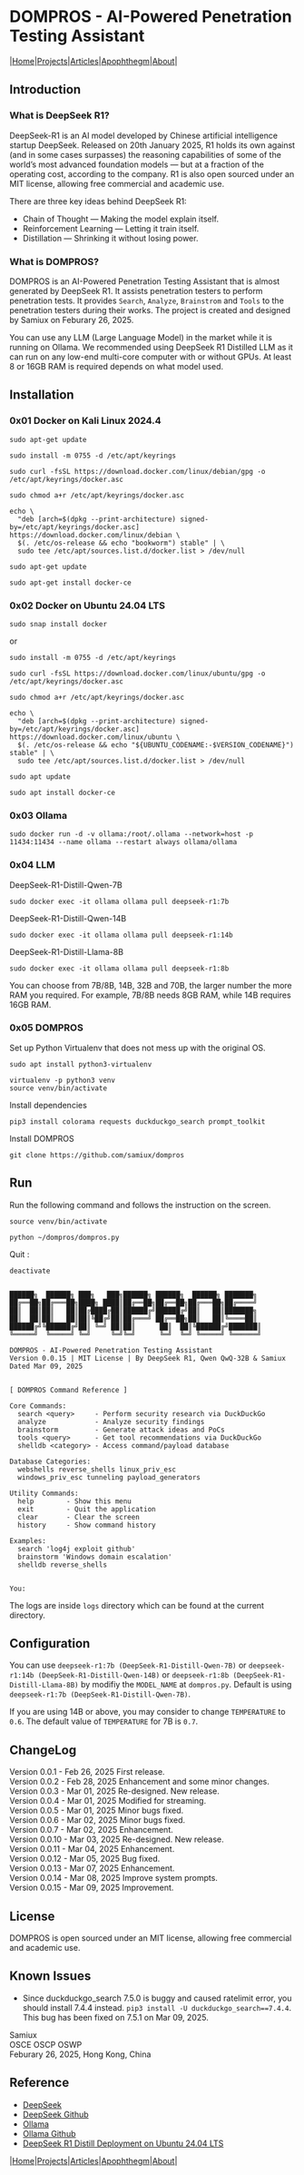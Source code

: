 # DOMPROS - AI-Powered Penetration Testing Assistant

|[Home](/README.md)|[Projects](/projects.md)|[Articles](/articles.md)|[Apophthegm](/apophthegm.md)|[About](/about.md)|

## Introduction

### What is DeepSeek R1?

DeepSeek-R1 is an AI model developed by Chinese artificial intelligence startup DeepSeek. Released on 20th January 2025, R1 holds its own against (and in some cases surpasses) the reasoning capabilities of some of the world’s most advanced foundation models — but at a fraction of the operating cost, according to the company. R1 is also open sourced under an MIT license, allowing free commercial and academic use.

There are three key ideas behind DeepSeek R1:

- Chain of Thought — Making the model explain itself.
- Reinforcement Learning — Letting it train itself.
- Distillation — Shrinking it without losing power.

### What is DOMPROS?

DOMPROS is an AI-Powered Penetration Testing Assistant that is almost generated by DeepSeek R1.  It assists penetration testers to perform penetration tests.  It provides ```Search```, ```Analyze```, ```Brainstrom``` and ```Tools``` to the penetration testers during their works.  The project is created and designed by Samiux on Feburary 26, 2025.

You can use any LLM (Large Language Model) in the market while it is running on Ollama.  We recommended using DeepSeek R1 Distilled LLM as it can run on any low-end multi-core computer with or without GPUs.  At least 8 or 16GB RAM is required depends on what model used.

## Installation

### 0x01 Docker on Kali Linux 2024.4

```
sudo apt-get update

sudo install -m 0755 -d /etc/apt/keyrings

sudo curl -fsSL https://download.docker.com/linux/debian/gpg -o /etc/apt/keyrings/docker.asc

sudo chmod a+r /etc/apt/keyrings/docker.asc
```
```
echo \
  "deb [arch=$(dpkg --print-architecture) signed-by=/etc/apt/keyrings/docker.asc] https://download.docker.com/linux/debian \
  $(. /etc/os-release && echo "bookworm") stable" | \
  sudo tee /etc/apt/sources.list.d/docker.list > /dev/null

sudo apt-get update

sudo apt-get install docker-ce
```

### 0x02 Docker on Ubuntu 24.04 LTS

```
sudo snap install docker
```

or

```
sudo install -m 0755 -d /etc/apt/keyrings

sudo curl -fsSL https://download.docker.com/linux/ubuntu/gpg -o /etc/apt/keyrings/docker.asc

sudo chmod a+r /etc/apt/keyrings/docker.asc
```
```
echo \
  "deb [arch=$(dpkg --print-architecture) signed-by=/etc/apt/keyrings/docker.asc] https://download.docker.com/linux/ubuntu \
  $(. /etc/os-release && echo "${UBUNTU_CODENAME:-$VERSION_CODENAME}") stable" | \
  sudo tee /etc/apt/sources.list.d/docker.list > /dev/null

sudo apt update

sudo apt install docker-ce
```

### 0x03 Ollama

```
sudo docker run -d -v ollama:/root/.ollama --network=host -p 11434:11434 --name ollama --restart always ollama/ollama
```

### 0x04 LLM

DeepSeek-R1-Distill-Qwen-7B
```
sudo docker exec -it ollama ollama pull deepseek-r1:7b
```

DeepSeek-R1-Distill-Qwen-14B
```
sudo docker exec -it ollama ollama pull deepseek-r1:14b
```

DeepSeek-R1-Distill-Llama-8B
```
sudo docker exec -it ollama ollama pull deepseek-r1:8b
```

You can choose from 7B/8B, 14B, 32B and 70B, the larger number the more RAM you required.  For example, 7B/8B needs 8GB RAM, while 14B requires 16GB RAM.

### 0x05 DOMPROS

Set up Python Virtualenv that does not mess up with the original OS.

```
sudo apt install python3-virtualenv

virtualenv -p python3 venv
source venv/bin/activate
```

Install dependencies

```
pip3 install colorama requests duckduckgo_search prompt_toolkit
```

Install DOMPROS

```
git clone https://github.com/samiux/dompros

```

## Run

Run the following command and follows the instruction on the screen.

```
source venv/bin/activate

python ~/dompros/dompros.py
```

Quit :

```
deactivate
```

```

██████╗  ██████╗ ███╗   ███╗██████╗ ██████╗  ██████╗ ███████╗
██╔══██╗██╔═══██╗████╗ ████║██╔══██╗██╔══██╗██╔═══██╗██╔════╝
██║  ██║██║   ██║██╔████╔██║██████╔╝██████╔╝██║   ██║███████╗
██║  ██║██║   ██║██║╚██╔╝██║██╔═══╝ ██╔══██╗██║   ██║╚════██║
██████╔╝╚██████╔╝██║ ╚═╝ ██║██║      ██║  ██║╚██████╔╝███████║
╚═════╝  ╚═════╝ ╚═╝     ╚═╝╚═╝      ╚═╝  ╚═╝ ╚═════╝ ╚══════╝

DOMPROS - AI-Powered Penetration Testing Assistant
Version 0.0.15 | MIT License | By DeepSeek R1, Qwen QwQ-32B & Samiux
Dated Mar 09, 2025
    

[ DOMPROS Command Reference ]

Core Commands:
  search <query>     - Perform security research via DuckDuckGo
  analyze            - Analyze security findings
  brainstorm         - Generate attack ideas and PoCs
  tools <query>      - Get tool recommendations via DuckDuckGo
  shelldb <category> - Access command/payload database

Database Categories:
  webshells reverse_shells linux_priv_esc 
  windows_priv_esc tunneling payload_generators
  
Utility Commands:
  help        - Show this menu
  exit        - Quit the application
  clear       - Clear the screen
  history     - Show command history

Examples:
  search 'log4j exploit github'
  brainstorm 'Windows domain escalation'
  shelldb reverse_shells

 
You: 

```

The logs are inside ```logs``` directory which can be found at the current directory.

## Configuration

You can use ```deepseek-r1:7b (DeepSeek-R1-Distill-Qwen-7B)``` or ```deepseek-r1:14b (DeepSeek-R1-Distill-Qwen-14B)``` or ```deepseek-r1:8b (DeepSeek-R1-Distill-Llama-8B)``` by modifiy the ```MODEL_NAME``` at ```dompros.py```.  Default is using ```deepseek-r1:7b (DeepSeek-R1-Distill-Qwen-7B)```.

If you are using 14B or above, you may consider to change ```TEMPERATURE``` to ```0.6```.  The default value of ```TEMPERATURE``` for 7B is ```0.7```.  

## ChangeLog

Version 0.0.1 - Feb 26, 2025 First release.  
Version 0.0.2 - Feb 28, 2025 Enhancement and some minor changes.  
Version 0.0.3 - Mar 01, 2025 Re-designed.  New release.  
Version 0.0.4 - Mar 01, 2025 Modified for streaming.  
Version 0.0.5 - Mar 01, 2025 Minor bugs fixed.  
Version 0.0.6 - Mar 02, 2025 Minor bugs fixed.  
Version 0.0.7 - Mar 02, 2025 Enhancement.  
Version 0.0.10 - Mar 03, 2025 Re-designed.  New release.  
Version 0.0.11 - Mar 04, 2025 Enhancement.  
Version 0.0.12 - Mar 05, 2025 Bug fixed.  
Version 0.0.13 - Mar 07, 2025 Enhancement.  
Version 0.0.14 - Mar 08, 2025 Improve system prompts.  
Version 0.0.15 - Mar 09, 2025 Improvement.  

## License

DOMPROS is open sourced under an MIT license, allowing free commercial and academic use.

## Known Issues

- Since duckduckgo_search 7.5.0 is buggy and caused ratelimit error, you should install 7.4.4 instead.  ```pip3 install -U duckduckgo_search==7.4.4```.  This bug has been fixed on 7.5.1 on Mar 09, 2025.  

Samiux  
OSCE  OSCP  OSWP  
Feburary 26, 2025, Hong Kong, China  

## Reference

- [DeepSeek](https://www.deepseek.com/)  
- [DeepSeek Github](https://github.com/deepseek-ai)  
- [Ollama](https://ollama.com/)  
- [Ollama Github](https://github.com/ollama/ollama)  
- [DeepSeek R1 Distill Deployment on Ubuntu 24.04 LTS](https://samiux.github.io/deepseek-r1.html)  

|[Home](/README.md)|[Projects](/projects.md)|[Articles](/articles.md)|[Apophthegm](/apophthegm.md)|[About](/about.md)|
